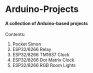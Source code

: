 # Arduino-Projects
#### A collection of Arduino-based projects
Contents:
1. Pocket Simon
2. ESP32/8266 Relay
3. ESP32/8266 TM1637 Clock
4. ESP32/8266 Dot Matrix Clock
5. ESP32/8266 RGB Room Lights

